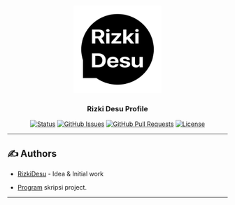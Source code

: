 <p align="center">
  <a href="" rel="noopener">
 <img width=200px height=200px src="https://github.com/RizkiDesu/rizki121212/blob/main/pic/logo.png?raw=true" alt="Project logo"></a>
</p>

<h3 align="center">Rizki Desu Profile</h3>

<div align="center">

[![Status](https://img.shields.io/badge/status-active-success.svg)]()
[![GitHub Issues](https://img.shields.io/github/issues/kylelobo/The-Documentation-Compendium.svg)](https://github.com/kylelobo/The-Documentation-Compendium/issues)
[![GitHub Pull Requests](https://img.shields.io/github/issues-pr/kylelobo/The-Documentation-Compendium.svg)](https://github.com/kylelobo/The-Documentation-Compendium/pulls)
[![License](https://img.shields.io/badge/license-MIT-blue.svg)](/LICENSE)

</div>

---

## ✍️ Authors <a name = "authors"></a>

- [RizkiDesu](https://github.com/RizkiDesu) - Idea & Initial work

- [Program](https://github.com/RizkiDesu/Camshift_Algoritma) skripsi project.

---